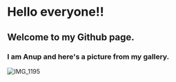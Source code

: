 # Hello everyone!! 
## Welcome to my Github page.

### I am Anup and here's a picture from my gallery.


![IMG_1195](https://github.com/anuphasgit/anuphasgit.github.io/assets/143658595/c306d7a4-039d-4acf-ac25-6d490801b2c9)




